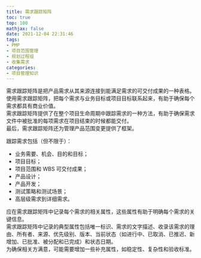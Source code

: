 ```yaml
---
title: 需求跟踪矩阵
toc: true
top: 100
mathjax: false
date: 2021-12-04 22:31:46
tags:
- PMP
- 项目范围管理
- 规划过程组
- 收集需求
categories:
- 项目管理知识
---
```

需求跟踪矩阵是把产品需求从其来源连接到能满足需求的可交付成果的一种表格。  
使用需求跟踪矩阵，把每个需求与业务目标或项目目标联系起来，有助于确保每个需求都具有商业价值。  
需求跟踪矩阵提供了在整个项目生命周期中跟踪需求的一种方法，有助于确保需求文件中被批准的每项需求在项目结束的时候都能交付。  
最后，需求跟踪矩阵还为管理产品范围变更提供了框架。

跟踪需求包括（但不限于）：

- 业务需要、机会、目的和目标；
- 项目目标；
- 项目范围和 WBS 可交付成果；
- 产品设计；
- 产品开发；
- 测试策略和测试场景；
- 高层级需求到详细需求。  

应在需求跟踪矩阵中记录每个需求的相关属性，这些属性有助于明确每个需求的关键信息。  
需求跟踪矩阵中记录的典型属性包括唯一标识、需求的文字描述、收录该需求的理由、所有者、来源、优先级别、版本、当前状态（如进行中、已取消、已推迟、新增加、已批准、被分配和已完成）和状态日期。  
为确保相关方满意，可能需要增加一些补充属性，如稳定性、复杂性和验收标准。
